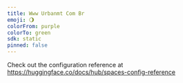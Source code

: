 ```yaml
---
title: Www Urbanmt Com Br
emoji: 🌖
colorFrom: purple
colorTo: green
sdk: static
pinned: false
---
```


Check out the configuration reference at https://huggingface.co/docs/hub/spaces-config-reference
